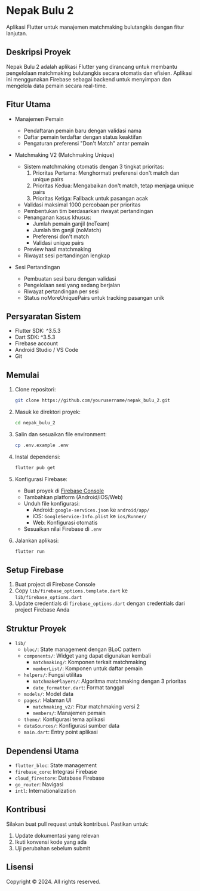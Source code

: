 # Nepak Bulu 2

Aplikasi Flutter untuk manajemen matchmaking bulutangkis dengan fitur lanjutan.

## Deskripsi Proyek

Nepak Bulu 2 adalah aplikasi Flutter yang dirancang untuk membantu pengelolaan matchmaking bulutangkis secara otomatis dan efisien. Aplikasi ini menggunakan Firebase sebagai backend untuk menyimpan dan mengelola data pemain secara real-time.

## Fitur Utama

- Manajemen Pemain
  - Pendaftaran pemain baru dengan validasi nama
  - Daftar pemain terdaftar dengan status keaktifan
  - Pengaturan preferensi "Don't Match" antar pemain
  
- Matchmaking V2 (Matchmaking Unique)
  - Sistem matchmaking otomatis dengan 3 tingkat prioritas:
    1. Prioritas Pertama: Menghormati preferensi don't match dan unique pairs
    2. Prioritas Kedua: Mengabaikan don't match, tetap menjaga unique pairs
    3. Prioritas Ketiga: Fallback untuk pasangan acak
  - Validasi maksimal 1000 percobaan per prioritas
  - Pembentukan tim berdasarkan riwayat pertandingan
  - Penanganan kasus khusus:
    - Jumlah pemain ganjil (noTeam)
    - Jumlah tim ganjil (noMatch)
    - Preferensi don't match
    - Validasi unique pairs
  - Preview hasil matchmaking
  - Riwayat sesi pertandingan lengkap
  
- Sesi Pertandingan
  - Pembuatan sesi baru dengan validasi
  - Pengelolaan sesi yang sedang berjalan
  - Riwayat pertandingan per sesi
  - Status noMoreUniquePairs untuk tracking pasangan unik

## Persyaratan Sistem

- Flutter SDK: ^3.5.3
- Dart SDK: ^3.5.3
- Firebase account
- Android Studio / VS Code
- Git

## Memulai

1. Clone repositori:
   ```bash
   git clone https://github.com/yourusername/nepak_bulu_2.git
   ```

2. Masuk ke direktori proyek:
   ```bash
   cd nepak_bulu_2
   ```

3. Salin dan sesuaikan file environment:
   ```bash
   cp .env.example .env
   ```

4. Instal dependensi:
   ```bash
   flutter pub get
   ```

5. Konfigurasi Firebase:
   - Buat proyek di [Firebase Console](https://console.firebase.google.com/)
   - Tambahkan platform (Android/iOS/Web)
   - Unduh file konfigurasi:
     - Android: `google-services.json` ke `android/app/`
     - iOS: `GoogleService-Info.plist` ke `ios/Runner/`
     - Web: Konfigurasi otomatis
   - Sesuaikan nilai Firebase di `.env`

6. Jalankan aplikasi:
   ```bash
   flutter run
   ```

## Setup Firebase
1. Buat project di Firebase Console
2. Copy `lib/firebase_options.template.dart` ke `lib/firebase_options.dart`
3. Update credentials di `firebase_options.dart` dengan credentials dari project Firebase Anda

## Struktur Proyek

- `lib/`
  - `bloc/`: State management dengan BLoC pattern
  - `components/`: Widget yang dapat digunakan kembali
    - `matchmaking/`: Komponen terkait matchmaking
    - `memberList/`: Komponen untuk daftar pemain
  - `helpers/`: Fungsi utilitas
    - `matchmakePlayers/`: Algoritma matchmaking dengan 3 prioritas
    - `date_formatter.dart`: Format tanggal
  - `models/`: Model data
  - `pages/`: Halaman UI
    - `matchmaking_v2/`: Fitur matchmaking versi 2
    - `members/`: Manajemen pemain
  - `theme/`: Konfigurasi tema aplikasi
  - `dataSources/`: Konfigurasi sumber data
  - `main.dart`: Entry point aplikasi

## Dependensi Utama

- `flutter_bloc`: State management
- `firebase_core`: Integrasi Firebase
- `cloud_firestore`: Database Firebase
- `go_router`: Navigasi
- `intl`: Internationalization

## Kontribusi

Silakan buat pull request untuk kontribusi. Pastikan untuk:
1. Update dokumentasi yang relevan
2. Ikuti konvensi kode yang ada
3. Uji perubahan sebelum submit

## Lisensi

Copyright © 2024. All rights reserved.